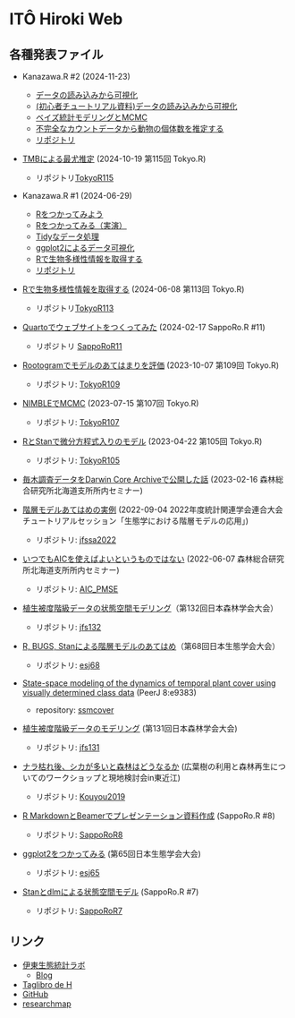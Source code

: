 # ITÔ Hiroki Web

## 各種発表ファイル

- Kanazawa.R #2 (2024-11-23)
    - [データの読み込みから可視化](https://ito4303.github.io/KanazawaR002/introduction.html)
    - [(初心者チュートリアル資料)データの読み込みから可視化](https://ito4303.github.io/KanazawaR002/tutorial.html)
    - [ベイズ統計モデリングとMCMC](https://ito4303.github.io/KanazawaR002/statmodel_mcmc.html)
    - [不完全なカウントデータから動物の個体数を推定する](https://ito4303.github.io/KanazawaR002/nmix.html)
    - [リポジトリ](https://github.com/ito4303/KanazawaR002)

- [TMBによる最尤推定](https://ito4303.github.io/TMB.html) (2024-10-19 第115回 Tokyo.R)
    - リポジトリ[TokyoR115](https://github.com/ito4303/TokyoR115)
- Kanazawa.R #1 (2024-06-29)
    - [Rをつかってみよう](https://ito4303.github.io/KanazawaR001/introduction.html)
    - [Rをつかってみる（実演）](https://ito4303.github.io/KanazawaR001/tutorial.html)
    - [Tidyなデータ処理](https://ito4303.github.io/KanazawaR001/tidy_data.html)
    - [ggplot2によるデータ可視化](https://ito4303.github.io/KanazawaR001/ggplot2.html)
    - [Rで生物多様性情報を取得する](https://ito4303.github.io/KanazawaR001/rgbif.html)
    - [リポジトリ](https://github.com/ito4303/KanazawaR001)
- [Rで生物多様性情報を取得する](https://ito4303.github.io/TokyoR113.html) (2024-06-08 第113回 Tokyo.R)
    - リポジトリ[TokyoR113](https://github.com/ito4303/TokyoR113)
- [Quartoでウェブサイトをつくってみた](https://ito4303.github.io/SappoRoR11.html) (2024-02-17 SappoRo.R #11)
    - リポジトリ [SappoRoR11](https://github.com/ito4303/SappoRoR11)
- [Rootogramでモデルのあてはまりを評価](https://ito4303.github.io/Rootogram.html) (2023-10-07 第109回 Tokyo.R)
    - リポジトリ: [TokyoR109](https://github.com/ito4303/TokyoR109)
- [NIMBLEでMCMC](https://ito4303.github.io/NIMBLE-MCMC.html) (2023-07-15 第107回 Tokyo.R)
    - リポジトリ: [TokyoR107](https://github.com/ito4303/TokyoR107)
- [RとStanで微分方程式入りのモデル](https://ito4303.github.io/stan_ode.html) (2023-04-22 第105回 Tokyo.R)
    - リポジトリ: [TokyoR105](https://github.com/ito4303/TokyoR105)
- [毎木調査データをDarwin Core Archiveで公開した話](DarwinCoreArchive.html) (2023-02-16 森林総合研究所北海道支所所内セミナー)
- [階層モデルあてはめの実例](jfssa2022_ito.pdf) (2022-09-04 2022年度統計関連学会連合大会 チュートリアルセッション「生態学における階層モデルの応用」)
    - リポジトリ: [jfssa2022](https://github.com/ito4303/jfssa2022)
- [いつでもAICを使えばよいというものではない](AIC_PMSE.html) (2022-06-07 森林総合研究所北海道支所所内セミナー)
    - リポジトリ: [AIC\_PMSE](https://github.com/ito4303/AIC_PMSE)
- [植生被度階級データの状態空間モデリング](https://doi.org/10.6084/m9.figshare.14252693.v1)（第132回日本森林学会大会）
    - リポジトリ: [jfs132](https://github.com/ito4303/jfs132)
- [R, BUGS, Stanによる階層モデルのあてはめ](https://doi.org/10.6084/m9.figshare.14229572.v1)（第68回日本生態学会大会）
    - リポジトリ: [esj68](https://github.com/ito4303/esj68)
- [State-space modeling of the dynamics of temporal plant cover using visually determined class data](https://doi.org/10.7717/peerj.9383) (PeerJ 8:e9383)
    - repository: [ssmcover](https://github.com/ito4303/ssmcover)
- [植生被度階級データのモデリング](jfs131.html) (第131回日本森林学会大会)
    - リポジトリ: [jfs131](https://github.com/ito4303/jfs131)
- [ナラ枯れ後、シカが多いと森林はどうなるか](https://doi.org/10.6084/m9.figshare.7763585.v1) (広葉樹の利用と森林再生についてのワークショップと現地検討会in東近江)
    - リポジトリ: [Kouyou2019](https://github.com/ito4303/Kouyou2019)
- [R MarkdownとBeamerでプレゼンテーション資料作成](https://www.slideshare.net/hirokito/r-markdownbeamer-88777082) (SappoRo.R #8)
    - リポジトリ: [SappoRoR8](https://github.com/ito4303/SappoRoR8)
- [ggplot2をつかってみる](https://doi.org/10.6084/m9.figshare.5982007.v1) (第65回日本生態学会大会)
    - リポジトリ: [esj65](https://github.com/ito4303/esj65)
- [Stanとdlmによる状態空間モデル](https://doi.org/10.6084/m9.figshare.4127187.v6) (SappoRo.R #7)
    - リポジトリ: [SappoRoR7](https://github.com/ito4303/SappoRoR7)

## リンク

- [伊東生態統計ラボ](https://ito4303.sakura.ne.jp/)
    - [Blog](https://ito4303.sakura.ne.jp/posts.html)
- [Taglibro de H](https://ito-hi.blog.ss-blog.jp/)
- [GitHub](https://github.com/ito4303)
- [researchmap](https://researchmap.jp/read0208767)
